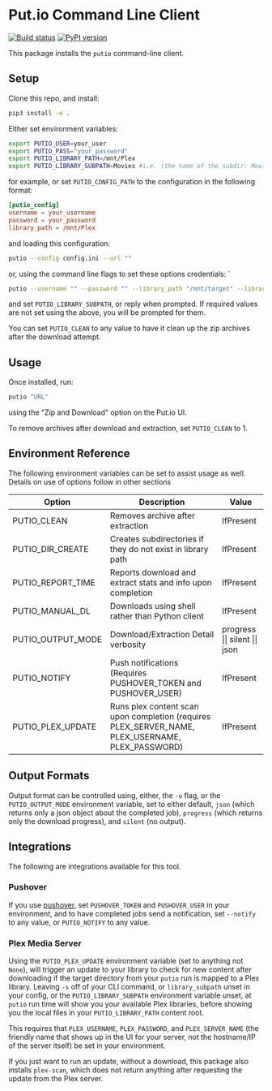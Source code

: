 Put.io Command Line Client
=

[![Build status](https://ci-central.openfunction.co/api/projects/status/p6kqvkte9o2m6qab?svg=true)](https://ci-central.openfunction.co/project/AppVeyor/pyputio-cli)
[![PyPI version](https://badge.fury.io/py/pyputio.svg)](https://badge.fury.io/py/pyputio)

This package installs the `putio` command-line client.

Setup
--

Clone this repo, and install:

```bash
pip3 install -e .
```

Either set environment variables:

```bash
export PUTIO_USER=your_user
export PUTIO_PASS="your_password"
export PUTIO_LIBRARY_PATH=/mnt/Plex
export PUTIO_LIBRARY_SUBPATH=Movies #i.e. (the name of the subdir: Movies, TV, etc.)
```

for example, or set `PUTIO_CONFIG_PATH` to the configuration in the following format:

```toml
[putio_config]
username = your_username
password = your_password
library_path = /mnt/Plex
```
and loading this configuration:

```bash
putio --config config.ini --url ""
```

or, using the command line flags to set these options credentials:
`
```bash
putio --username "" --password "" --library_path "/mnt/target" --library_subpath "Music" --url ""
```

and set `PUTIO_LIBRARY_SUBPATH`, or reply when prompted. If required values are not set using the above, you will be prompted for them. 

You can set `PUTIO_CLEAN` to any value to have it clean up the zip archives after the download attempt.


Usage
---

Once installed, run:

```bash
putio "URL"
```

using the "Zip and Download" option on the Put.io UI. 

To remove archives after download and extraction, set `PUTIO_CLEAN` to 1. 

Environment Reference
---

The following environment variables can be set to assist usage as well. Details on use of options follow in other sections

| Option            | Description                                                                                      | Value                          |
|-------------------|--------------------------------------------------------------------------------------------------|--------------------------------|
| PUTIO_CLEAN       | Removes archive after extraction                                                                 | IfPresent                      |
| PUTIO_DIR_CREATE  | Creates subdirectories if they do not exist in library path                                      | IfPresent                      |
| PUTIO_REPORT_TIME | Reports download and extract stats and info upon completion                                      | IfPresent                      |
| PUTIO_MANUAL_DL   | Downloads using shell rather than Python client                                                  | IfPresent                      |
| PUTIO_OUTPUT_MODE | Download/Extraction Detail verbosity                                                             | progress \|\| silent \|\| json |
| PUTIO_NOTIFY      | Push notifications (Requires PUSHOVER_TOKEN and PUSHOVER_USER)                                   | IfPresent                      |
| PUTIO_PLEX_UPDATE | Runs plex content scan upon completion (requires PLEX_SERVER_NAME, PLEX_USERNAME, PLEX_PASSWORD) | IfPresent                      |

Output Formats
---

Output format can be controlled using, either, the `-o` flag, or the `PUTIO_OUTPUT_MODE` environment variable, set to either default, `json` (which returns only a json object about the completed job), `progress` (which returns only the download progress), and `silent` (no output).

Integrations
---

The following are integrations available for this tool.

### Pushover

If you use [pushover](pushover.net), set `PUSHOVER_TOKEN` and `PUSHOVER_USER` in your environment, and to have completed jobs send a notification, set `--notify` to any value, or `PUTIO_NOTIFY` to any value. 

### Plex Media Server

Using the `PUTIO_PLEX_UPDATE` environment variable (set to anything not `None`), will trigger an update to your library to check for new content after downloading if the target directory from your `putio` run is mapped to a Plex library. Leaving `-s` off of your CLI command, or `library_subpath` unset in your config, or the `PUTIO_LIBRARY_SUBPATH` environment variable unset, at `putio` run time will show you your available Plex libraries, before showing you the local files in your `PUTIO_LIBRARY_PATH` content root. 

This requires that `PLEX_USERNAME`, `PLEX_PASSWORD`, and `PLEX_SERVER_NAME` (the friendly name that shows up in the UI for your server, not the hostname/IP of the server itself) be set in your environment.

If you just want to run an update, without a download, this package also installs `plex-scan`, which does not return anything after requesting the update from the Plex server.